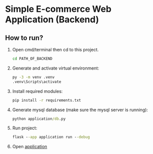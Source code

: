 # Simple E-commerce Web Application (Backend)

## How to run?
1. Open cmd/terminal then cd to this project.
   ```cmd
   cd PATH_OF_BACKEND
   ```
2. Generate and activate virtual environment:
   ```cmd
   py -3 -m venv .venv
   .venv\Scripts\activate
   ```
3. Install required modules:
    ```cmd
   pip install -r requirements.txt
    ```
4. Generate mysql database (make sure the mysql server is running):
    ```cmd
   python application/db.py
   ```
5. Run project:
   ```cmd
   flask --app application run --debug
   ```
6. Open [application](http://127.0.0.1:5000/)
